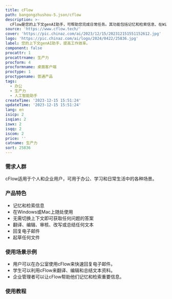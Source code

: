 ```yaml
---
title: cFlow
path: bangongzhushou-5.json/cflow
description: >-
  cFlow是您的上下文genAI助手，可帮助您完成日常任务。其功能包括记忆和检索信息、在Windows或Mac上随处使用、无需切换上下文即可获取任何问题的答案、翻译、编辑、审核、改写或总结任何文本以及回复电子邮件等。cFlow可以帮助用户更好地专注于日常任务的完成。
source: 'https://www.cflow.tech/'
cover: 'https://pic.chinaz.com/ai/2023/12/15/202312151551152612.jpg'
logo: 'https://pic.chinaz.com/ai/logo/2024/0422/25836.jpg'
label: 您的上下文genAI助手，提高工作效率。
component: false
procattr: 1
procattrname: 生产力
procform: 4
procformname: 桌面客户端
proctype: 1
proctypename: 普通产品
tags:
  - 办公
  - 生产力
  - 人工智能助手
createTime: '2023-12-15 15:51:24'
updateTime: '2023-12-15 15:51:24'
lang: en
isicp: 2
isqian: 2
iswx: 2
isqq: 2
iscom: 2
price: ''
catname: 生产力
sort: 25836
---
```




### 需求人群
cFlow适用于个人和企业用户，可用于办公、学习和日常生活中的各种场景。

### 产品特色
- 记忆和检索信息
- 在Windows或Mac上随处使用
- 无需切换上下文即可获取任何问题的答案
- 翻译、编辑、审核、改写或总结任何文本
- 回复电子邮件
- 起草任何文件

### 使用场景示例
- 用户可以在办公室使用cFlow来快速回复电子邮件。
- 学生可以利用cFlow来翻译、编辑和总结文本资料。
- 企业管理者可以让cFlow帮助他们记忆和检索重要信息。

### 使用教程


  
